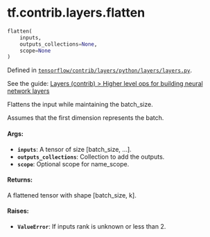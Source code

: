 <div itemscope itemtype="http://developers.google.com/ReferenceObject">
<meta itemprop="name" content="tf.contrib.layers.flatten" />
</div>

# tf.contrib.layers.flatten

``` python
flatten(
    inputs,
    outputs_collections=None,
    scope=None
)
```



Defined in [`tensorflow/contrib/layers/python/layers/layers.py`](https://www.tensorflow.org/code/tensorflow/contrib/layers/python/layers/layers.py).

See the guide: [Layers (contrib) > Higher level ops for building neural network layers](../../../../../api_guides/python/contrib.layers.md#Higher_level_ops_for_building_neural_network_layers)

Flattens the input while maintaining the batch_size.

  Assumes that the first dimension represents the batch.

#### Args:

* <b>`inputs`</b>: A tensor of size [batch_size, ...].
* <b>`outputs_collections`</b>: Collection to add the outputs.
* <b>`scope`</b>: Optional scope for name_scope.


#### Returns:

A flattened tensor with shape [batch_size, k].

#### Raises:

* <b>`ValueError`</b>: If inputs rank is unknown or less than 2.